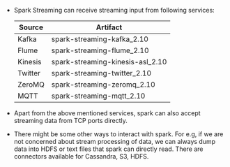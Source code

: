 - Spark Streaming can receive streaming input from following services:

  |Source   |	Artifact                          |
  |---------|-----------------------------------|
  |Kafka    |	spark-streaming-kafka_2.10        |
  |Flume    |	spark-streaming-flume_2.10        |
  |Kinesis  | spark-streaming-kinesis-asl_2.10  |
  |Twitter  |	spark-streaming-twitter_2.10      |
  |ZeroMQ   |	spark-streaming-zeromq_2.10       |
  |MQTT     |	spark-streaming-mqtt_2.10         |

- Apart from the above mentioned services, spark can also accept streaming data from TCP ports directly.
- There might be some other ways to interact with spark. For e.g, if we are not concerned about stream processing of data, we can always dump data into HDFS or text files that spark can directly read. There are connectors available for Cassandra, S3, HDFS.
